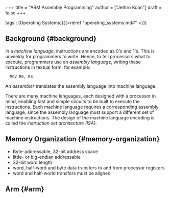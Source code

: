 +++
title = "ARM Assembly Programming"
author = ["Jethro Kuan"]
draft = false
+++

tags
: [Operating Systems]({{<relref "operating_systems.md#" >}})


## Background {#background}

In a _machine language_, instructions are encoded as 0's and 1's. This
is unwieldy for programmers  to write. Hence, to tell processors what
to execute, programmers use an _assembly language_, writing these
instructions in textual form, for example:

```text
  MOV R9, R3
```

An _assembler_ translates the assembly language into machine language.

There are many machine languages, each designed with a processor in
mind, enabling fast and simple circuits to be built to execute the
instructions. Each machine language requires a corresponding assembly
language, since the assembly language must support a different set of
machine instructions. The design of the machine language encoding is
called the _instruction set architecture (ISA)_.


## Memory Organization {#memory-organization}

-   Byte-addressable, 32-bit address space
-   little- or big-endian addressable
-   32-bit word length
-   word, half-word and byte data transfers to and from processor registers
-   word and half-world transfers must be aligned


## Arm {#arm}